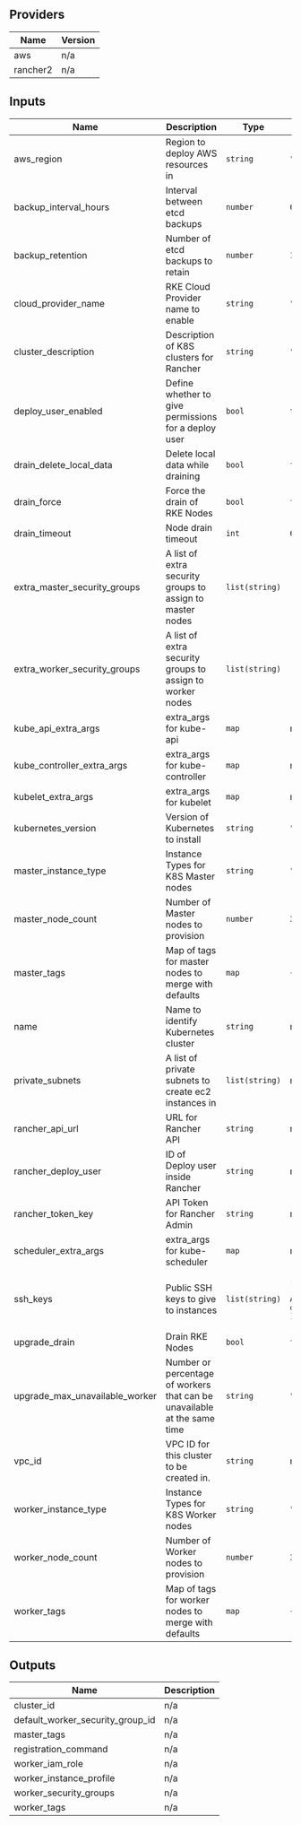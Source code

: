 <!-- BEGINNING OF PRE-COMMIT-TERRAFORM DOCS HOOK -->
## Providers

| Name | Version |
|------|---------|
| aws | n/a |
| rancher2 | n/a |

## Inputs

| Name | Description | Type | Default | Required |
|------|-------------|------|---------|:-----:|
| aws\_region | Region to deploy AWS resources in | `string` | `"us-east-1"` | no |
| backup\_interval\_hours | Interval between etcd backups | `number` | `6` | no |
| backup\_retention | Number of etcd backups to retain | `number` | `12` | no |
| cloud\_provider\_name | RKE Cloud Provider name to enable | `string` | `"aws"` | no |
| cluster\_description | Description of K8S clusters for Rancher | `string` | `"Terraform managed RKE cluster"` | no |
| deploy\_user\_enabled | Define whether to give permissions for a deploy user | `bool` | `true` | no |
| drain\_delete\_local\_data | Delete local data while draining | `bool` | `false` | no |
| drain\_force | Force the drain of RKE Nodes | `bool` | `false` | no |
| drain\_timeout | Node drain timeout | `int` | `60` | no |
| extra\_master\_security\_groups | A list of extra security groups to assign to master nodes | `list(string)` | `[]` | no |
| extra\_worker\_security\_groups | A list of extra security groups to assign to worker nodes | `list(string)` | `[]` | no |
| kube\_api\_extra\_args | extra\_args for kube-api | `map` | n/a | yes |
| kube\_controller\_extra\_args | extra\_args for kube-controller | `map` | n/a | yes |
| kubelet\_extra\_args | extra\_args for kubelet | `map` | n/a | yes |
| kubernetes\_version | Version of Kubernetes to install | `string` | `"v1.17.0-rancher1-2"` | no |
| master\_instance\_type | Instance Types for K8S Master nodes | `string` | `"m5a.large"` | no |
| master\_node\_count | Number of Master nodes to provision | `number` | `3` | no |
| master\_tags | Map of tags for master nodes to merge with defaults | `map` | `{}` | no |
| name | Name to identify Kubernetes cluster | `string` | n/a | yes |
| private\_subnets | A list of private subnets to create ec2 instances in | `list(string)` | n/a | yes |
| rancher\_api\_url | URL for Rancher API | `string` | n/a | yes |
| rancher\_deploy\_user | ID of Deploy user inside Rancher | `string` | n/a | yes |
| rancher\_token\_key | API Token for Rancher Admin | `string` | n/a | yes |
| scheduler\_extra\_args | extra\_args for kube-scheduler | `map` | n/a | yes |
| ssh\_keys | Public SSH keys to give to instances | `list(string)` | <pre>[<br>  "ssh-ed25519 AAAAC3NzaC1lZDI1NTE5AAAAIN5O7k6gRYCU7YPkCH6dyXVW10izMAkDAQtQxNxdRE22 drpebcak"<br>]</pre> | no |
| upgrade\_drain | Drain RKE Nodes | `bool` | `false` | no |
| upgrade\_max\_unavailable\_worker | Number or percentage of workers that can be unavailable at the same time | `string` | `"10%"` | no |
| vpc\_id | VPC ID for this cluster to be created in. | `string` | n/a | yes |
| worker\_instance\_type | Instance Types for K8S Worker nodes | `string` | `"m5a.large"` | no |
| worker\_node\_count | Number of Worker nodes to provision | `number` | `3` | no |
| worker\_tags | Map of tags for worker nodes to merge with defaults | `map` | `{}` | no |

## Outputs

| Name | Description |
|------|-------------|
| cluster\_id | n/a |
| default\_worker\_security\_group\_id | n/a |
| master\_tags | n/a |
| registration\_command | n/a |
| worker\_iam\_role | n/a |
| worker\_instance\_profile | n/a |
| worker\_security\_groups | n/a |
| worker\_tags | n/a |

<!-- END OF PRE-COMMIT-TERRAFORM DOCS HOOK -->

